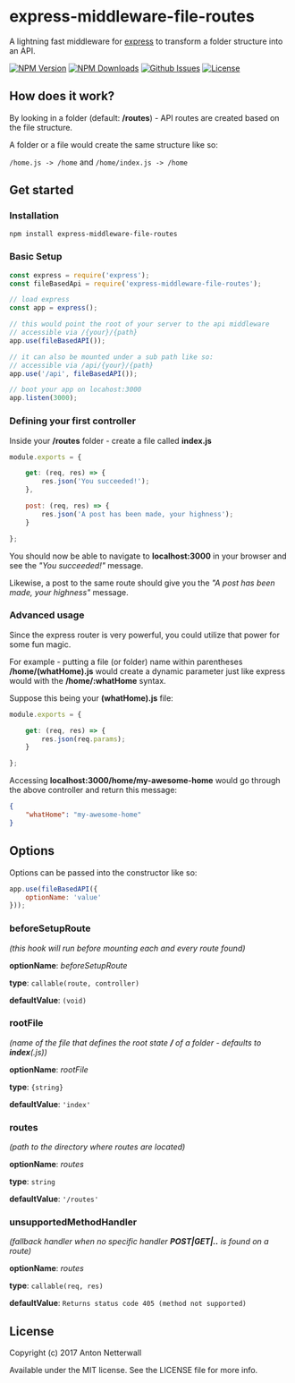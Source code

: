 # express-middleware-file-routes
A lightning fast middleware for [express](https://www.npmjs.com/package/express) to transform a folder structure into an API.

[![NPM Version][npm-image]][npm-url]
[![NPM Downloads][downloads-image]][downloads-url]
[![Github Issues][issues-image]][issues-url]
[![License][license-image]][license-url]

## How does it work?
By looking in a folder (default: **/routes**) - API routes are created based on the file structure.

A folder or a file would create the same structure like so:

```/home.js -> /home```
and
```/home/index.js -> /home```

## Get started
### Installation
```
npm install express-middleware-file-routes
```

### Basic Setup
```javascript
const express = require('express');
const fileBasedApi = require('express-middleware-file-routes');

// load express
const app = express();

// this would point the root of your server to the api middleware
// accessible via /{your}/{path}
app.use(fileBasedAPI());

// it can also be mounted under a sub path like so:
// accessible via /api/{your}/{path}
app.use('/api', fileBasedAPI());

// boot your app on locahost:3000
app.listen(3000);
```

### Defining your first controller
Inside your **/routes** folder - create a file called **index.js**
```javascript
module.exports = {

    get: (req, res) => {
        res.json('You succeeded!');
    },

    post: (req, res) => {
        res.json('A post has been made, your highness');
    }

};
```
You should now be able to navigate to **localhost:3000** in your browser and see the *"You succeeded!"* message.

Likewise, a post to the same route should give you the *"A post has been made, your highness"* message.

### Advanced usage
Since the express router is very powerful, you could utilize that power for some fun magic.

For example - putting a file (or folder) name within parentheses **/home/(whatHome).js** would create a dynamic parameter just like express would with the **/home/:whatHome** syntax.

Suppose this being your **(whatHome).js** file:
```javascript
module.exports = {

    get: (req, res) => {
        res.json(req.params);
    }

};
```
Accessing **localhost:3000/home/my-awesome-home** would go through the above controller and return this message:
```json
{
    "whatHome": "my-awesome-home"
}
```

## Options
Options can be passed into the constructor like so:
```javascript
app.use(fileBasedAPI({
    optionName: 'value'
}));
```

### beforeSetupRoute
*(this hook will run before mounting each and every route found)*

**optionName**: *beforeSetupRoute*

**type**: ```callable(route, controller)```

**defaultValue**: ```(void)```


### rootFile
*(name of the file that defines the root state **/** of a folder - defaults to **index**(.js))*

**optionName**: *rootFile*

**type**: ```{string}```

**defaultValue**: ```'index'```


### routes
*(path to the directory where routes are located)*

**optionName**: *routes*

**type**: ```string```

**defaultValue**: ```'/routes'```


### unsupportedMethodHandler
*(fallback handler when no specific handler **POST|GET|..** is found on a route)*

**optionName**: *routes*

**type**: ```callable(req, res)```

**defaultValue**: ```Returns status code 405 (method not supported)```


## License
Copyright (c) 2017 Anton Netterwall

Available under the MIT license. See the LICENSE file for more info.


[downloads-image]: https://img.shields.io/npm/dt/express-middleware-file-routes.svg
[downloads-url]: https://npmjs.org/package/express-middleware-file-routes
[issues-image]: https://img.shields.io/github/issues-raw/woobione/express-middleware-file-routes.svg
[issues-url]: https://github.com/woobione/express-middleware-file-routes
[license-image]: https://img.shields.io/github/license/woobione/express-middleware-file-routes.svg
[license-url]: http://opensource.org/licenses/ISC
[npm-image]: https://img.shields.io/npm/v/express-middleware-file-routes.svg
[npm-url]: https://npmjs.org/package/express-middleware-file-routes